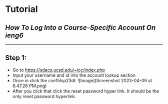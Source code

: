 # Tutorial
## *How To Log Into a Course-Specific Account On ieng6*
---
## Step 1:
- Go to https://sdacs.ucsd.edu/~icc/index.php
- Input your username and id into the account lookup section
- Once in click the cse15lsp23dl: ![Image](Screenshot 2023-04-09 at 6.47.26 PM.png)
- After you click that click the reset password hyper link. It should be the only reset password hyperlink.
